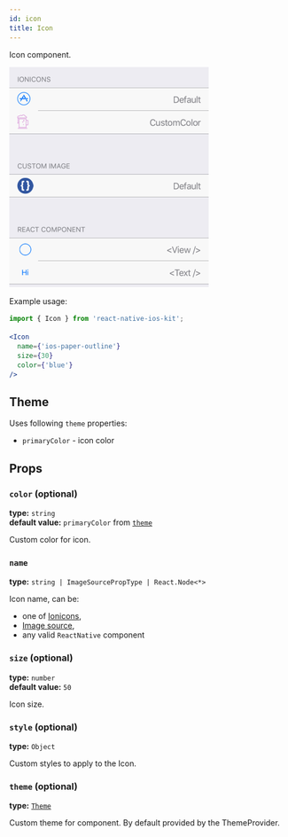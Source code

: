 ```yaml
---
id: icon
title: Icon
---
```


Icon component.

![Icon component](assets/icon.png)

Example usage:
```jsx
import { Icon } from 'react-native-ios-kit';

<Icon
  name={'ios-paper-outline'}
  size={30}
  color={'blue'}
/>
```

## Theme
Uses following `theme` properties:
- `primaryColor` - icon color

## Props

### `color` (optional)
**type:** `string`  
**default value:** `primaryColor` from [`theme`](theme.html)

Custom color for icon.

### `name`
**type:** `string | ImageSourcePropType | React.Node<*>`

Icon name, can be:
- one of [Ionicons](https://github.com/oblador/react-native-vector-icons/blob/master/glyphmaps/Ionicons.json),
- [Image source](https://facebook.github.io/react-native/docs/image.html#source),
- any valid `ReactNative` component


### `size` (optional)
**type:** `number`  
**default value:** `50`

Icon size.

### `style` (optional)
**type:** `Object`

Custom styles to apply to the Icon.

### `theme` (optional)
**type:** [`Theme`](theme.html)

Custom theme for component. By default provided by the ThemeProvider.

